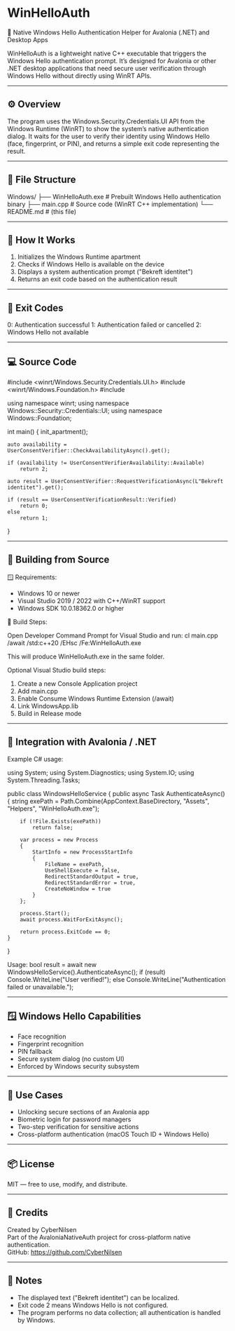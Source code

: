 # WinHelloAuth

🔐 Native Windows Hello Authentication Helper for Avalonia (.NET) and Desktop Apps

WinHelloAuth is a lightweight native C++ executable that triggers the Windows Hello authentication prompt.
It’s designed for Avalonia or other .NET desktop applications that need secure user verification through Windows Hello without directly using WinRT APIs.

---

## ⚙️ Overview

The program uses the Windows.Security.Credentials.UI API from the Windows Runtime (WinRT) to show the system’s native authentication dialog.
It waits for the user to verify their identity using Windows Hello (face, fingerprint, or PIN), and returns a simple exit code representing the result.

---

## 📁 File Structure

Windows/
├── WinHelloAuth.exe     # Prebuilt Windows Hello authentication binary
├── main.cpp             # Source code (WinRT C++ implementation)
└── README.md            # (this file)

---

## 🧠 How It Works

1. Initializes the Windows Runtime apartment
2. Checks if Windows Hello is available on the device
3. Displays a system authentication prompt ("Bekreft identitet")
4. Returns an exit code based on the authentication result

---

## 📜 Exit Codes

0: Authentication successful
1: Authentication failed or cancelled
2: Windows Hello not available

---

## 💻 Source Code

#include <winrt/Windows.Security.Credentials.UI.h>
#include <winrt/Windows.Foundation.h>
#include <iostream>

using namespace winrt;
using namespace Windows::Security::Credentials::UI;
using namespace Windows::Foundation;

int main()
{
    init_apartment();

    auto availability = UserConsentVerifier::CheckAvailabilityAsync().get();

    if (availability != UserConsentVerifierAvailability::Available)
        return 2;

    auto result = UserConsentVerifier::RequestVerificationAsync(L"Bekreft identitet").get();

    if (result == UserConsentVerificationResult::Verified)
        return 0;
    else
        return 1;
}

---

## 🧱 Building from Source

🪟 Requirements:
- Windows 10 or newer
- Visual Studio 2019 / 2022 with C++/WinRT support
- Windows SDK 10.0.18362.0 or higher

🧩 Build Steps:

Open Developer Command Prompt for Visual Studio and run:
cl main.cpp /await /std:c++20 /EHsc /Fe:WinHelloAuth.exe

This will produce WinHelloAuth.exe in the same folder.

Optional Visual Studio build steps:
1. Create a new Console Application project
2. Add main.cpp
3. Enable Consume Windows Runtime Extension (/await)
4. Link WindowsApp.lib
5. Build in Release mode

---

## 🧩 Integration with Avalonia / .NET

Example C# usage:

using System;
using System.Diagnostics;
using System.IO;
using System.Threading.Tasks;

public class WindowsHelloService
{
    public async Task<bool> AuthenticateAsync()
    {
        string exePath = Path.Combine(AppContext.BaseDirectory, "Assets", "Helpers", "WinHelloAuth.exe");

        if (!File.Exists(exePath))
            return false;

        var process = new Process
        {
            StartInfo = new ProcessStartInfo
            {
                FileName = exePath,
                UseShellExecute = false,
                RedirectStandardOutput = true,
                RedirectStandardError = true,
                CreateNoWindow = true
            }
        };

        process.Start();
        await process.WaitForExitAsync();

        return process.ExitCode == 0;
    }
}

Usage:
bool result = await new WindowsHelloService().AuthenticateAsync();
if (result)
    Console.WriteLine("User verified!");
else
    Console.WriteLine("Authentication failed or unavailable.");

---

## 🪟 Windows Hello Capabilities

- Face recognition
- Fingerprint recognition
- PIN fallback
- Secure system dialog (no custom UI)
- Enforced by Windows security subsystem

---

## 🧩 Use Cases

- Unlocking secure sections of an Avalonia app
- Biometric login for password managers
- Two-step verification for sensitive actions
- Cross-platform authentication (macOS Touch ID + Windows Hello)

---

## 📦 License

MIT — free to use, modify, and distribute.

---

## 🙌 Credits

Created by CyberNilsen  
Part of the AvaloniaNativeAuth project for cross-platform native authentication.  
GitHub: https://github.com/CyberNilsen

---

## 💬 Notes

- The displayed text ("Bekreft identitet") can be localized.
- Exit code 2 means Windows Hello is not configured.
- The program performs no data collection; all authentication is handled by Windows.
